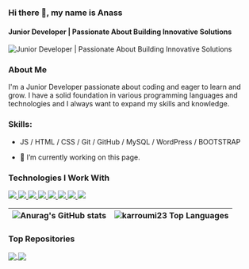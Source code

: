 ### Hi there 👋, my name is Anass
#### Junior Developer | Passionate About Building Innovative Solutions 
![Junior Developer | Passionate About Building Innovative Solutions ](https://media.licdn.com/dms/image/D4E16AQHkjaedl98IBg/profile-displaybackgroundimage-shrink_350_1400/0/1719588500610?e=1725494400&v=beta&t=7oXI37cj5BbepcjAhuUOuidNv0LBujTiI15iT_6QF0w)

### About Me 
 I'm a Junior Developer passionate about coding and eager to learn and grow. I have a solid foundation in various programming languages 
 and technologies and I always want to expand my skills and knowledge.

### Skills: 
* JS / HTML / CSS / Git / GitHub / MySQL / WordPress / BOOTSTRAP 

- 🔭 I’m currently working on this page. 

### Technologies I Work With


 <a href="#">
<img  src="https://readme-components.vercel.app/api?component=logo&fill=black&logo=html5&svgfill=f06629">
</a> 
<a href="#">
<img  src="https://readme-components.vercel.app/api?component=logo&fill=black&logo=javascript&svgfill=f6df1c">
</a>
<a href="#">
<img  src="https://readme-components.vercel.app/api?component=logo&fill=black&logo=CSS3&svgfill=028dd1">
</a>
<a href="#">
<img  src="https://readme-components.vercel.app/api?component=logo&fill=black&logo=git&svgfill=f34f29">
</a>
<a href="#">
<img  src="https://readme-components.vercel.app/api?component=logo&fill=black&logo=github&svgfill=e8eaea">
</a>
<a href="#">
<img  src="https://readme-components.vercel.app/api?component=logo&fill=black&logo=mysql&svgfill=F29111">
</a>
<a href="#">
<img  src="https://readme-components.vercel.app/api?component=logo&fill=black&logo=wordpress&svgfill=21759b">
</a>
<a href="#">
<img  src="https://readme-components.vercel.app/api?component=logo&fill=black&logo=bootstrap&svgfill=563d7c">
</a>

<br>
<be>



| ![Anurag's GitHub stats](https://github-readme-stats.vercel.app/api?username=karroumi23&show_icons=true)</a> | <img align="center" src="https://github-readme-stats.vercel.app/api/top-langs/?username=karroumi23&layout=compact&theme=buefy&hide_border=true" alt="karroumi23 Top Languages"/> |
| ------------- | ------------- |








### Top Repositories

<a href="https://github.com/karroumi23/CRUD-Product-Management-System">
  <img align="center" src="https://github-readme-stats.vercel.app/api/pin/?username=karroumi23&repo=CRUD-Product-Management-System&theme=buefy" />
</a>
<a href="https://github.com/karroumi23/facture-en-ligne-1">
  <img align="center" src="https://github-readme-stats.vercel.app/api/pin/?username=karroumi23&repo=facture-en-ligne-1&theme=buefy" />
</a>





